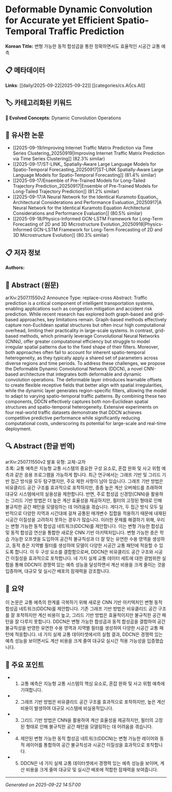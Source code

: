 # Deformable Dynamic Convolution for Accurate yet Efficient Spatio-Temporal Traffic Prediction

**Korean Title:** 변형 가능한 동적 합성곱을 통한 정확하면서도 효율적인 시공간 교통 예측

## 📋 메타데이터

**Links**: [[daily/2025-09-22|2025-09-22]] [[categories/cs.AI|cs.AI]]

## 🏷️ 카테고리화된 키워드
**🚀 Evolved Concepts**: Dynamic Convolution Operations

## 🔗 유사한 논문
- [[2025-09-19/Improving Internet Traffic Matrix Prediction via Time Series Clustering_20250919|Improving Internet Traffic Matrix Prediction via Time Series Clustering]] (82.3% similar)
- [[2025-09-17/ST-LINK_ Spatially-Aware Large Language Models for Spatio-Temporal Forecasting_20250917|ST-LINK Spatially-Aware Large Language Models for Spatio-Temporal Forecasting]] (81.4% similar)
- [[2025-09-17/Ensemble of Pre-Trained Models for Long-Tailed Trajectory Prediction_20250917|Ensemble of Pre-Trained Models for Long-Tailed Trajectory Prediction]] (81.2% similar)
- [[2025-09-17/A Neural Network for the Identical Kuramoto Equation_ Architectural Considerations and Performance Evaluation_20250917|A Neural Network for the Identical Kuramoto Equation Architectural Considerations and Performance Evaluation]] (80.5% similar)
- [[2025-09-18/Physics-Informed GCN-LSTM Framework for Long-Term Forecasting of 2D and 3D Microstructure Evolution_20250918|Physics-Informed GCN-LSTM Framework for Long-Term Forecasting of 2D and 3D Microstructure Evolution]] (80.3% similar)

## 📋 저자 정보

**Authors:** 

## 📄 Abstract (원문)

arXiv:2507.11550v2 Announce Type: replace-cross 
Abstract: Traffic prediction is a critical component of intelligent transportation systems, enabling applications such as congestion mitigation and accident risk prediction. While recent research has explored both graph-based and grid-based approaches, key limitations remain. Graph-based methods effectively capture non-Euclidean spatial structures but often incur high computational overhead, limiting their practicality in large-scale systems. In contrast, grid-based methods, which primarily leverage Convolutional Neural Networks (CNNs), offer greater computational efficiency but struggle to model irregular spatial patterns due to the fixed shape of their filters. Moreover, both approaches often fail to account for inherent spatio-temporal heterogeneity, as they typically apply a shared set of parameters across diverse regions and time periods. To address these challenges, we propose the Deformable Dynamic Convolutional Network (DDCN), a novel CNN-based architecture that integrates both deformable and dynamic convolution operations. The deformable layer introduces learnable offsets to create flexible receptive fields that better align with spatial irregularities, while the dynamic layer generates region-specific filters, allowing the model to adapt to varying spatio-temporal traffic patterns. By combining these two components, DDCN effectively captures both non-Euclidean spatial structures and spatio-temporal heterogeneity. Extensive experiments on four real-world traffic datasets demonstrate that DDCN achieves competitive predictive performance while significantly reducing computational costs, underscoring its potential for large-scale and real-time deployment.

## 🔍 Abstract (한글 번역)

arXiv:2507.11550v2 발표 유형: 교체-교차  
초록: 교통 예측은 지능형 교통 시스템의 중요한 구성 요소로, 혼잡 완화 및 사고 위험 예측과 같은 응용 프로그램을 가능하게 합니다. 최근 연구에서는 그래프 기반 및 그리드 기반 접근 방식을 모두 탐구했지만, 주요 제한 사항이 남아 있습니다. 그래프 기반 방법은 비유클리드 공간 구조를 효과적으로 포착하지만, 종종 높은 계산 오버헤드를 초래하여 대규모 시스템에서의 실용성을 제한합니다. 반면, 주로 합성곱 신경망(CNN)을 활용하는 그리드 기반 방법은 더 높은 계산 효율성을 제공하지만, 필터의 고정된 형태로 인해 불규칙한 공간 패턴을 모델링하는 데 어려움을 겪습니다. 게다가, 두 접근 방식 모두 일반적으로 다양한 지역과 시간대에 걸쳐 공통된 매개변수 집합을 적용하기 때문에 내재된 시공간 이질성을 고려하지 못하는 경우가 많습니다. 이러한 문제를 해결하기 위해, 우리는 변형 가능한 동적 합성곱 네트워크(DDCN)를 제안합니다. 이는 변형 가능한 합성곱 및 동적 합성곱 연산을 통합한 새로운 CNN 기반 아키텍처입니다. 변형 가능한 층은 학습 가능한 오프셋을 도입하여 공간적 불규칙성과 더 잘 맞는 유연한 수용 영역을 생성하고, 동적 층은 지역별 필터를 생성하여 모델이 다양한 시공간 교통 패턴에 적응할 수 있도록 합니다. 이 두 구성 요소를 결합함으로써, DDCN은 비유클리드 공간 구조와 시공간 이질성을 효과적으로 포착합니다. 네 가지 실제 교통 데이터 세트에 대한 광범위한 실험을 통해 DDCN이 경쟁력 있는 예측 성능을 달성하면서 계산 비용을 크게 줄이는 것을 입증하며, 대규모 및 실시간 배포의 잠재력을 강조합니다.

## 📝 요약

이 논문은 교통 예측의 한계를 극복하기 위해 새로운 CNN 기반 아키텍처인 변형 동적 합성곱 네트워크(DDCN)를 제안합니다. 기존 그래프 기반 방법은 비유클리드 공간 구조를 잘 포착하지만 계산 비용이 높고, 그리드 기반 방법은 효율적이지만 불규칙한 공간 패턴을 잘 다루지 못합니다. DDCN은 변형 가능한 합성곱과 동적 합성곱을 결합하여 공간 불규칙성을 반영한 유연한 수용 영역과 지역별 필터를 생성하여 다양한 시공간 교통 패턴에 적응합니다. 네 가지 실제 교통 데이터셋에서의 실험 결과, DDCN은 경쟁력 있는 예측 성능을 보이면서도 계산 비용을 크게 줄여 대규모 실시간 적용 가능성을 입증했습니다.

## 🎯 주요 포인트

- 1. 교통 예측은 지능형 교통 시스템의 핵심 요소로, 혼잡 완화 및 사고 위험 예측에 기여합니다.

- 2. 그래프 기반 방법은 비유클리드 공간 구조를 효과적으로 포착하지만, 높은 계산 비용이 발생하여 대규모 시스템에 비실용적입니다.

- 3. 그리드 기반 방법은 CNN을 활용하여 계산 효율성을 제공하지만, 필터의 고정된 형태로 인해 불규칙한 공간 패턴을 모델링하는 데 어려움을 겪습니다.

- 4. 제안된 변형 가능한 동적 합성곱 네트워크(DDCN)는 변형 가능한 레이어와 동적 레이어를 통합하여 공간 불규칙성과 시공간 이질성을 효과적으로 포착합니다.

- 5. DDCN은 네 가지 실제 교통 데이터셋에서 경쟁력 있는 예측 성능을 보이며, 계산 비용을 크게 줄여 대규모 및 실시간 배포에 적합한 잠재력을 보여줍니다.

---

*Generated on 2025-09-22 14:57:00*